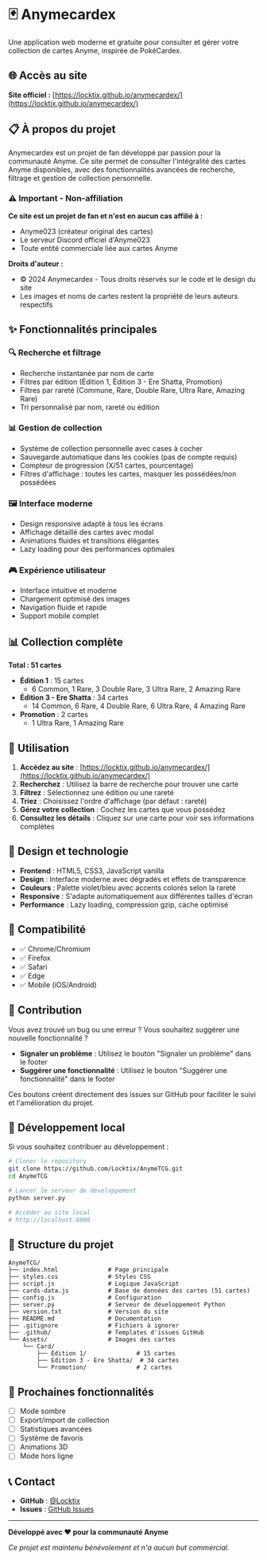 # 🃏 Anymecardex

Une application web moderne et gratuite pour consulter et gérer votre collection de cartes Anyme, inspirée de PokéCardex.

## 🌐 Accès au site

**Site officiel :** [https://locktix.github.io/anymecardex/](https://locktix.github.io/anymecardex/)

## 📋 À propos du projet

Anymecardex est un projet de fan développé par passion pour la communauté Anyme. Ce site permet de consulter l'intégralité des cartes Anyme disponibles, avec des fonctionnalités avancées de recherche, filtrage et gestion de collection personnelle.

### ⚠️ Important - Non-affiliation

**Ce site est un projet de fan et n'est en aucun cas affilié à :**
- Anyme023 (créateur original des cartes)
- Le serveur Discord officiel d'Anyme023
- Toute entité commerciale liée aux cartes Anyme

**Droits d'auteur :**
- © 2024 Anymecardex - Tous droits réservés sur le code et le design du site
- Les images et noms de cartes restent la propriété de leurs auteurs respectifs

## ✨ Fonctionnalités principales

### 🔍 **Recherche et filtrage**
- Recherche instantanée par nom de carte
- Filtres par édition (Édition 1, Édition 3 - Ere Shatta, Promotion)
- Filtres par rareté (Commune, Rare, Double Rare, Ultra Rare, Amazing Rare)
- Tri personnalisé par nom, rareté ou édition

### 📊 **Gestion de collection**
- Système de collection personnelle avec cases à cocher
- Sauvegarde automatique dans les cookies (pas de compte requis)
- Compteur de progression (X/51 cartes, pourcentage)
- Filtres d'affichage : toutes les cartes, masquer les possédées/non possédées

### 🖼️ **Interface moderne**
- Design responsive adapté à tous les écrans
- Affichage détaillé des cartes avec modal
- Animations fluides et transitions élégantes
- Lazy loading pour des performances optimales

### 🎮 **Expérience utilisateur**
- Interface intuitive et moderne
- Chargement optimisé des images
- Navigation fluide et rapide
- Support mobile complet

## 📊 Collection complète

**Total : 51 cartes**

- **Édition 1** : 15 cartes
  - 6 Common, 1 Rare, 3 Double Rare, 3 Ultra Rare, 2 Amazing Rare
- **Édition 3 - Ere Shatta** : 34 cartes  
  - 14 Common, 6 Rare, 4 Double Rare, 6 Ultra Rare, 4 Amazing Rare
- **Promotion** : 2 cartes
  - 1 Ultra Rare, 1 Amazing Rare

## 🚀 Utilisation

1. **Accédez au site** : [https://locktix.github.io/anymecardex/](https://locktix.github.io/anymecardex/)
2. **Recherchez** : Utilisez la barre de recherche pour trouver une carte
3. **Filtrez** : Sélectionnez une édition ou une rareté
4. **Triez** : Choisissez l'ordre d'affichage (par défaut : rareté)
5. **Gérez votre collection** : Cochez les cartes que vous possédez
6. **Consultez les détails** : Cliquez sur une carte pour voir ses informations complètes

## 🎨 Design et technologie

- **Frontend** : HTML5, CSS3, JavaScript vanilla
- **Design** : Interface moderne avec dégradés et effets de transparence
- **Couleurs** : Palette violet/bleu avec accents colorés selon la rareté
- **Responsive** : S'adapte automatiquement aux différentes tailles d'écran
- **Performance** : Lazy loading, compression gzip, cache optimisé

## 📱 Compatibilité

- ✅ Chrome/Chromium
- ✅ Firefox
- ✅ Safari
- ✅ Edge
- ✅ Mobile (iOS/Android)

## 🤝 Contribution

Vous avez trouvé un bug ou une erreur ? Vous souhaitez suggérer une nouvelle fonctionnalité ?

- **Signaler un problème** : Utilisez le bouton "Signaler un problème" dans le footer
- **Suggérer une fonctionnalité** : Utilisez le bouton "Suggérer une fonctionnalité" dans le footer

Ces boutons créent directement des issues sur GitHub pour faciliter le suivi et l'amélioration du projet.

## 🔧 Développement local

Si vous souhaitez contribuer au développement :

```bash
# Cloner le repository
git clone https://github.com/Locktix/AnymeTCG.git
cd AnymeTCG

# Lancer le serveur de développement
python server.py

# Accéder au site local
# http://localhost:8000
```

## 📁 Structure du projet

```
AnymeTCG/
├── index.html              # Page principale
├── styles.css              # Styles CSS
├── script.js               # Logique JavaScript
├── cards-data.js           # Base de données des cartes (51 cartes)
├── config.js               # Configuration
├── server.py               # Serveur de développement Python
├── version.txt             # Version du site
├── README.md               # Documentation
├── .gitignore              # Fichiers à ignorer
├── .github/                # Templates d'issues GitHub
└── Assets/                 # Images des cartes
    └── Card/
        ├── Edition 1/              # 15 cartes
        ├── Edition 3 - Ere Shatta/  # 34 cartes
        └── Promotion/              # 2 cartes
```

## 🎯 Prochaines fonctionnalités

- [ ] Mode sombre
- [ ] Export/import de collection
- [ ] Statistiques avancées
- [ ] Système de favoris
- [ ] Animations 3D
- [ ] Mode hors ligne

## 📞 Contact

- **GitHub** : [@Locktix](https://github.com/Locktix)
- **Issues** : [GitHub Issues](https://github.com/Locktix/AnymeTCG/issues)

---

**Développé avec ❤️ pour la communauté Anyme**

*Ce projet est maintenu bénévolement et n'a aucun but commercial.*
